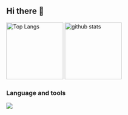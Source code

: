 ## Hi there 👋

<p align="left"> 
  <img alt="Top Langs" height="150px" src="https://github-readme-stats.vercel.app/api/top-langs/?username=okazuki58&layout=compact&show_icons=true" />
  <img alt="github stats" height="150px" src="https://github-readme-stats.vercel.app/api?username=okazuki58&show_icons=ture" />
</p>

### Language and tools
![](https://skillicons.dev/icons?i=html,css,js,typescript,python,php,supabase,figma,tailwind,react)

<!--
**okazuki58/okazuki58** is a ✨ _special_ ✨ repository because its `README.md` (this file) appears on your GitHub profile.

Here are some ideas to get you started:

- 🔭 I’m currently working on ...
- 🌱 I’m currently learning ...
- 👯 I’m looking to collaborate on ...
- 🤔 I’m looking for help with ...
- 💬 Ask me about ...
- 📫 How to reach me: ...
- 😄 Pronouns: ...
- ⚡ Fun fact: ...
-->
